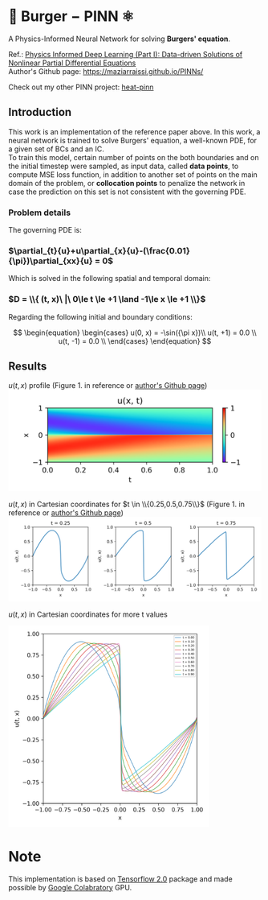 # 🍔 $\mathbf{Burger-PINN}$ ⚛️
A Physics-Informed Neural Network for solving **Burgers' equation**.

Ref.: [Physics Informed Deep Learning (Part I): Data-driven Solutions of Nonlinear Partial Differential Equations](https://arxiv.org/abs/1711.10561)  
Author's Github page: https://maziarraissi.github.io/PINNs/  

Check out my other PINN project: [heat-pinn](https://github.com/314arhaam/heat-pinn)

## Introduction
This work is an implementation of the reference paper above. In this work, a neural network is trained to solve Burgers' equation, a well-known PDE, for a given set of BCs and an IC.  
To train this model, certain number of points on the both boundaries and on the initial timestep were sampled, as input data, called **data points**, to compute MSE loss function, in addition to another set of points on the main domain of the problem, or **collocation points** to penalize the network in case the prediction on this set is not consistent with the governing PDE.

### Problem details
The governing PDE is:

### $\partial_{t}{u}+u\partial_{x}{u}-(\frac{0.01}{\pi})\partial_{xx}{u} = 0$

Which is solved in the following spatial and temporal domain:

### $D = \\{ (t, x)\ |\ 0\le t \le +1 \land -1\le x \le +1 \\}$

Regarding the following initial and boundary conditions:

$$
\begin{equation}
  \begin{cases}
    u(0, x) = -\sin({\pi x})\\
    u(t, +1) = 0.0 \\
    u(t, -1) = 0.0 \\  
  \end{cases}
\end{equation}
$$


## Results
$u(t, x)$ profile (Figure 1. in reference or [author's Github page](https://maziarraissi.github.io/assets/img/Burgers_CT_inference.png))  
![profile](https://github.com/314arhaam/burger-pinn/blob/main/graphics/u-profile.png)

$u(t, x)$ in Cartesian coordinates for $t \in \\{0.25,0.5,0.75\\}$ (Figure 1. in reference or [author's Github page](https://maziarraissi.github.io/assets/img/Burgers_CT_inference.png))  
![plots](https://github.com/314arhaam/burger-pinn/blob/main/graphics/u-vs-x.png)

$u(t, x)$ in Cartesian coordinates for more t values  
<p align=""center>
  <img src="https://github.com/314arhaam/burger-pinn/blob/main/graphics/u-constant-time.png?raw=true" alt="u-constant-time.png" width=400 height=400 />
</p>

# Note
This implementation is based on [Tensorflow 2.0](https://www.tensorflow.org/guide/effective_tf2) package and made possible by [Google Colabratory](https://colab.research.google.com) GPU.

